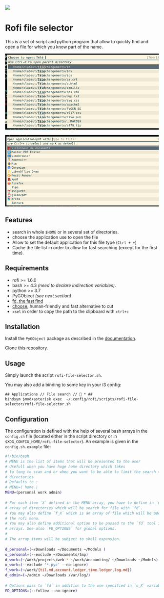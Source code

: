 [![](https://liberapay.com/assets/widgets/donate.svg)](https://liberapay.com/matclab/donate)

# Rofi file selector

This is a set of script and python program that allow to quickly find and open
a file for which you know part of the name.

![Choosing the file to open](./file_selector.png)

![Choosing the application to use](./opener-selector.png)

## Features

- search in whole `$HOME` or in several set of directories.
- choose the application use to open the file
- Allow to set the default application for this file type (`Ctrl + +`)
- Cache the file list in order to allow for fast searching (except for the
  first time).

## Requirements
- rofi >= 1.6.0
- bash >= 4.3 *(need to declare indirection variables)*.
- python >= 3.7
- PyGObject *(see next section)*
- [fd, the fast find](https://github.com/sharkdp/fd)
- [choose](https://github.com/theryangeary/choose), human-friendly and fast alternative to cut
- `xsel` in order to copy the path to the clipboard with `ctrl+c`

## Installation

Install the `PyGObject` package as described in the
[documentation](https://pygobject.readthedocs.io/en/latest/getting_started.html).

Clone this repository.

## Usage

Simply launch the script `rofi-file-selector.sh`.

You may also add a binding to some key in your i3 config:
```
## Applications // File search //  * ##
bindsym $mod+asterisk exec  ~/.config/rofi/scripts/rofi-file-selector/rofi-file-selector.sh 
```

## Configuration

The configuration is defined with the help of several bash arrays in the
`config.sh` file (located either in the script directory or in
`$XDG_CONFIG_HOME/rofi-file-selector`). An example is given in the `config.sh.example` file:
<!-- [$ config.sh](config.sh.example) as bash -->
```bash
#!/bin/bash
# MENU is the list of items that will be presented to the user
# Usefull when you have huge home directory which takes
# to long to scan and or when you want to be able to limit the search to some
# directories
# Defaults to :
# MENU=( home )
MENU=(personal work admin)

# For each item `X` defined in the MENU array, you have to define in `d_X` an
# array of directories which will be search for file with `fd`.
# You may also define `f_X` which is an array of file which will be added to
# the rofi menu.
# You may also define additional option to be passed to the `fd` tool in `o_X`
# arrays. See also `FD_OPTIONS` for global options.
#
# The array items will be subject to shell expansion.

d_personal=(~/Downloads ~/Documents ~/Models )
o_personal=(--exclude ~/Documents/tmp)
d_work=(~/work/projects/web-* ~/work/accounting/ ~/Downloads ~/Models)
o_work=(--exclude '*.pyc' --no-ignore)
f_work=(~/work/{til.md,account.ledger,time.ledger,log.md})
d_admin=(~/admin ~/Downloads /var/log/)

# Options pass to `fd` in addition to the one specified in `o_X` variables
FD_OPTIONS=(--follow --no-ignore)
```
